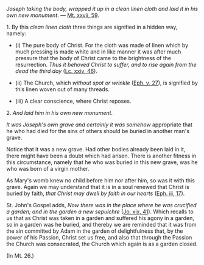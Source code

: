 
_Joseph taking the body, wrapped it up in a clean linen cloth and laid it in his own new monument_. — [Mt. xxvii, 59](https://vulgata.online/bible/Mt.xxvii?ed=DR2&vfn=DR2.Mt.xxvii.59:vs).

1\. By this _clean linen cloth_ three things are signified in a hidden way, namely:

- (i) The pure body of Christ. For the cloth was made of linen which by much pressing is made white and in like manner it was after much pressure that the body of Christ came to the brightness of the resurrection. _Thus it behoved Christ to suffer, and to rise again from the dead the third day_ ([Lc. xxiv, 46](https://vulgata.online/bible/Lc.xxiv?ed=DR2&vfn=DR2.Lc.xxiv.46:vs)).

- (ii) The Church, which _without spot or wrinkle_ ([Eph. v, 27](https://vulgata.online/bible/Eph.v?ed=DR2&vfn=DR2.Eph.v.27:vs)), is signified by this linen woven out of many threads.

- (iii) A clear conscience, where Christ reposes.

2\. _And laid him in his own new monument_.

_It was Joseph's own grave and certainly it was somehow_ appropriate that he who had died for the sins of others should be buried in another man's grave.

Notice that it was a new grave. Had other bodies already been laid in it, there might have been a doubt which had arisen. There is another fitness in this circumstance, namely that he who was buried in this new grave, was he who was born of a virgin mother.

As Mary's womb knew no child before him nor after him, so was it with this grave. Again we may understand that it is in a soul renewed that Christ is buried by faith, _that Christ may dwell by faith in our hearts_ ([Eph. iii, 17](https://vulgata.online/bible/Eph.iii?ed=DR2&vfn=DR2.Eph.iii.17:vs)).

St. John's Gospel adds, _Now there was in the place where he was crucified a garden; and in the garden a new sepulchre_ ([Jo. xix, 41](https://vulgata.online/bible/Jo.xix?ed=DR2&vfn=DR2.Jo.xix.41:vs)). Which recalls to us that as Christ was taken in a garden and suffered his agony in a garden, so in a garden was he buried, and thereby we are reminded that it was from the sin committed by Adam in the garden of delightfulness that, by the power of his Passion, Christ set us free, and also that through the Passion the Church was consecrated, the Church which again is as a garden closed.

(In Mt. 26.)

